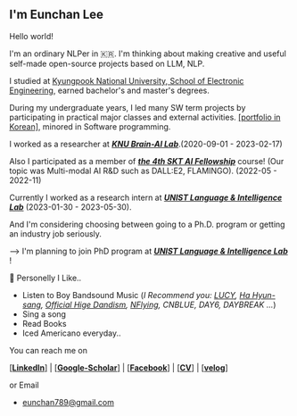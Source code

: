 
## I'm Eunchan Lee

Hello world! 

I'm an ordinary NLPer in 🇰🇷.  I'm thinking about making creative and useful self-made open-source projects based on LLM, NLP.





<!--


> 앞으로의 제 목표는 제가 정말로 좋아할 수 있는 작은 분야에서 스페셜리스트가 되는 것입니다. 
> 그렇기 위해 즐길 수 있는 분야를 계속 찾아나갈 겁니다. 
> **한국어 NLP**를 관심있게 보고 있습니다!![pic3](https://github.com/purang2/purang2/assets/46081500/de055688-cf1a-4e87-977b-b5c9d1c737f4)

![pic1](https://github.com/purang2/purang2/assets/46081500/19610a3b-6a45-4ac1-85bc-216ad76937ac)
-->
I studied at [Kyungpook National University, School of Electronic Engineering](https://see.knu.ac.kr/), earned bachelor's and master's degrees. 

During my undergraduate years, I led many SW term projects by participating in practical major classes and external activities. [[portfolio in Korean]](https://github.com/purang2/SW2020eval), minored in Software programming. 

I worked as a researcher at ***[KNU Brain-AI Lab](https://knu-brainai.github.io/)***.(2020-09-01 - 2023-02-17)

Also I participated as a member of ***[the 4th SKT AI Fellowship](https://www.sktuniv.com/)*** course! (Our topic was Multi-modal AI R&D such as DALL:E2, FLAMINGO). (2022-05 - 2022-11)

Currently I worked as a research intern at ***[UNIST Language & Intelligence Lab](https://sites.google.com/view/language-intelligence-lab/home?authuser=0)*** (2023-01-30 - 2023-05-30).

And I'm considering choosing between going to a Ph.D. program or getting an industry job seriously.

--> I'm planning to join PhD program at ***[UNIST Language & Intelligence Lab](https://sites.google.com/view/language-intelligence-lab/home?authuser=0)*** !



🎼 Personelly I Like..
- Listen to Boy Bandsound Music (*I Recommend you: [LUCY](https://www.youtube.com/channel/UCnXwXrQ8KIBoV8k1T3xGznw), [Ha Hyun-sang](https://www.youtube.com/@HyunSangHA_OFFICIAL), [Official Hige Dandism](https://www.youtube.com/@officialhigedandism), [NFlying](https://www.youtube.com/@nflyingofficial), CNBLUE, DAY6, DAYBREAK ...*)
- Sing a song 
- Read Books
- Iced Americano everyday..



You can reach me on

[[**LinkedIn**]](https://www.linkedin.com/in/eunchan-lee-a21953209/) | [[**Google-Scholar**]](https://scholar.google.com/citations?user=stfV6M8AAAAJ&hl=ko) | [[**Facebook**]](https://www.facebook.com/profile.php?id=100003388221714) |  [[**CV**]](https://github.com/purang2/purang2/blob/main/cv%20(7).pdf) | [[**velog**]](https://velog.io/@purang2)

or Email
- eunchan789@gmail.com




